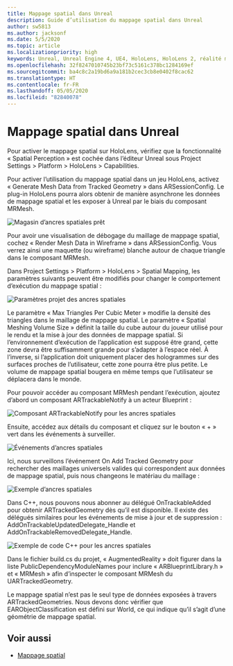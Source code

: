 ```yaml
---
title: Mappage spatial dans Unreal
description: Guide d’utilisation du mappage spatial dans Unreal
author: sw5813
ms.author: jacksonf
ms.date: 5/5/2020
ms.topic: article
ms.localizationpriority: high
keywords: Unreal, Unreal Engine 4, UE4, HoloLens, HoloLens 2, réalité mixte, développement, fonctionnalités, documentation, guides, hologrammes, mappage spatial
ms.openlocfilehash: 32f8247010745b23bf73c5161c378bc1284169ef
ms.sourcegitcommit: ba4c8c2a19bd6a9a181b2cec3cb8e0402f8cac62
ms.translationtype: HT
ms.contentlocale: fr-FR
ms.lasthandoff: 05/05/2020
ms.locfileid: "82840078"
---
```

# <a name="spatial-mapping-in-unreal"></a>Mappage spatial dans Unreal

Pour activer le mappage spatial sur HoloLens, vérifiez que la fonctionnalité « Spatial Perception » est cochée dans l’éditeur Unreal sous Project Settings > Platform > HoloLens > Capabilities.  

Pour activer l’utilisation du mappage spatial dans un jeu HoloLens, activez « Generate Mesh Data from Tracked Geometry » dans ARSessionConfig.  Le plug-in HoloLens pourra alors obtenir de manière asynchrone les données de mappage spatial et les exposer à Unreal par le biais du composant MRMesh. 

![Magasin d’ancres spatiales prêt](images/unreal-spatialmapping-arsettings.PNG)

Pour avoir une visualisation de débogage du maillage de mappage spatial, cochez « Render Mesh Data in Wireframe » dans ARSessionConfig. Vous verrez ainsi une maquette (ou wireframe) blanche autour de chaque triangle dans le composant MRMesh. 

Dans Project Settings > Platform > HoloLens > Spatial Mapping, les paramètres suivants peuvent être modifiés pour changer le comportement d’exécution du mappage spatial : 

![Paramètres projet des ancres spatiales](images/unreal-spatialmapping-projectsettings.PNG)

Le paramètre « Max Triangles Per Cubic Meter » modifie la densité des triangles dans le maillage de mappage spatial.  Le paramètre « Spatial Meshing Volume Size » définit la taille du cube autour du joueur utilisé pour le rendu et la mise à jour des données de mappage spatial.  Si l’environnement d’exécution de l’application est supposé être grand, cette zone devra être suffisamment grande pour s’adapter à l’espace réel.  À l’inverse, si l’application doit uniquement placer des hologrammes sur des surfaces proches de l’utilisateur, cette zone pourra être plus petite.  Le volume de mappage spatial bougera en même temps que l’utilisateur se déplacera dans le monde. 

Pour pouvoir accéder au composant MRMesh pendant l’exécution, ajoutez d’abord un composant ARTrackableNotify à un acteur Blueprint : 

![Composant ARTrackableNotify pour les ancres spatiales](images/unreal-spatialmapping-artrackablenotify.PNG)

Ensuite, accédez aux détails du composant et cliquez sur le bouton « + » vert dans les événements à surveiller. 

![Événements d’ancres spatiales](images/unreal-spatialmapping-events.PNG)

Ici, nous surveillons l’événement On Add Tracked Geometry pour rechercher des maillages universels valides qui correspondent aux données de mappage spatial, puis nous changeons le matériau du maillage : 

![Exemple d’ancres spatiales](images/unreal-spatialmapping-example.PNG)

Dans C++, nous pouvons nous abonner au délégué OnTrackableAdded pour obtenir ARTrackedGeometry dès qu’il est disponible.  Il existe des délégués similaires pour les événements de mise à jour et de suppression : AddOnTrackableUpdatedDelegate_Handle et AddOnTrackableRemovedDelegate_Handle. 

![Exemple de code C++ pour les ancres spatiales](images/unreal-spatialmapping-examplecode.PNG)

Dans le fichier build.cs du projet, « AugmentedReality » doit figurer dans la liste PublicDependencyModuleNames pour inclure « ARBlueprintLibrary.h » et « MRMesh » afin d’inspecter le composant MRMesh du UARTrackedGeometry. 

Le mappage spatial n’est pas le seul type de données exposées à travers ARTrackedGeometries. Nous devons donc vérifier que EARObjectClassification est défini sur World, ce qui indique qu’il s’agit d’une géométrie de mappage spatial. 

## <a name="see-also"></a>Voir aussi
* [Mappage spatial](spatial-mapping.md)
